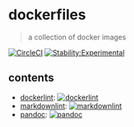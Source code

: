 # dockerfiles

> a collection of docker images

[![CircleCI][5]][5x]
[![Stability:Experimental][1]][1x]

## contents

- [dockerlint][2]: [![dockerlint][2x]][2y]
- [markdownlint][3]: [![markdownlint][3x]][3y]
- [pandoc][4]: [![pandoc][4x]][4y]


[1]: https://masterminds.github.io/stability/experimental.svg
[1x]: https://masterminds.github.io/stability/experimental.html "experimental"
[2]: dockerlint/Dockerfile "dockerlint"
[2x]: https://images.microbadger.com/badges/image/philoserf/dockerlint.svg
[2y]: https://microbadger.com/images/philoserf/dockerlint "dockerlint"
[3]: markdownlint/Dockerfile "markdownlint"
[3x]: https://images.microbadger.com/badges/image/philoserf/markdownlint.svg
[3y]: https://microbadger.com/images/philoserf/markdownlint "markdownlint"
[4]: pandoc/Dockerfile "pandoc"
[4x]: https://images.microbadger.com/badges/image/philoserf/pandoc.svg
[4y]: https://microbadger.com/images/philoserf/pandoc "pandoc"
[5]: https://circleci.com/gh/philoserf/dockerfiles.svg?style=svg
[5x]: https://circleci.com/gh/philoserf/dockerfiles "dockerfiles"
